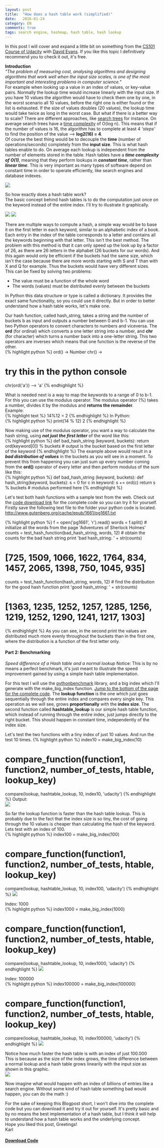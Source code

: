 ```yaml
---
layout: post
title:  "How does a hash table work (simplified)"
date:   2016-01-24
category: EN
comments: true
tags: search engine, hashmap, hash table, hash lookup
---
```


In this post I will cover and expand a little bit on something from the [CS101 Course of Udacity](https://www.udacity.com/courses/cs101) with [David Evans](https://twitter.com/udacitydave). If you like this topic I definitively recommend you to check it out, it's free.  

**Introduction**  
*"The problem of measuring cost, analysing algorithms and designing algorithms that work well when the input size scales, is one of the most important and interesting problems in computer science."*  
For example when looking up a value in an index of values, or key-value pairs. Normally the lookup time would increase linearly with the input size. If you have 10 values the algorithm would have to check them one by one, in the worst scenario all 10 values, before the right one is either found or the list is exhausted. If the size of values doubles (20 values), the lookup time would take twice as long in the worst case.
But what if there is a better way to scale? There are different approaches, like [search trees](https://en.wikipedia.org/wiki/Search_tree) for instance. On average search trees have a [time complexity](https://en.wikipedia.org/wiki/Time_complexity) of  O(log n). This means that if the number of values is 16, the algorithm has to complete at least 4 *'steps'* to find the position of the value --> **log2(16) = 4**.  
Of course the best thing would be to decouple the **time** (number of operations/seconds) completely from the **input size**. This is what hash tables enable to do. On average each lookup is independent from the number of elements stored in the table. Hash tables have a ***time complexity of O(1)***, meaning that they perform lookups in ***constant time***, rather than ***linear time***. This is very important as many types of software depend on constant time in order to operate efficiently, like search engines and database indexes.  

![](https://raw.githubusercontent.com/Karlheinzniebuhr/karlheinzniebuhr.github.io/master/images/hash/common_time_complexities.png)

So how exactly does a hash table work?  
The basic concept behind hash tables is to do the computation just once on the keyword instead of the entire index. I'll try to illustrate it graphically.  

![](https://raw.githubusercontent.com/Karlheinzniebuhr/karlheinzniebuhr.github.io/master/images/hash/linear_search.png)
![](https://raw.githubusercontent.com/Karlheinzniebuhr/karlheinzniebuhr.github.io/master/images/hash/hash_function.png)

There are multiple ways to compute a hash, a simple way would be to base it on the first letter in each keyword, similar to an alphabetic index of a book. Each entry in the index of the table corresponds to a letter and contains all the keywords beginning with that letter. This isn't the best method. The problem with this method is that it can only speed up the look up by a factor of 26, as there are 26 letters in the alphabet (26 buckets for our words). And this again would only be efficient if the buckets had the same size, which isn't the case because there are more words starting with S and T than with X and Q for example. Thus the buckets would have very different sizes.  
This can be fixed by solving two problems:
- The value must be a function of the whole word  
- The words (values) must be distributed evenly between the buckets  

In Python this data structure or type is called a dictionary. It provides the exact same functionality, so you could use it directly. But in order to better understand how a hash table works, let's make one.  

Our hash function, called hash_string, takes a string and the number of buckets b as input and outputs a number between 0 and b-1. You can use two Python operators to convert characters to numbers and viceversa. The **ord** (for ordinal) which converts a one letter string into a number,  and **chr** (for character) which turns a number back into a one-letter string. This two operators are inverses which means that one function is the reverse of the other.   
{% highlight python %}
ord(<one-letter string>) → Number
chr(<Number>) → <one-letter string>

# try this in the python console
chr(ord('a')) --> 'a'
{% endhighlight %}

What is needed next is a way to map the keywords to a range of 0 to b-1. For this you can use the modulus operator. The modulus operator (%) takes a number, divides it by the modulus and **returns the remainder**.    
Example:  
{% highlight text %}
14%12 = 2
{% endhighlight %}
In Python:  
{% highlight python %}
print(14 % 12)
2
{% endhighlight %}

Now making use of the modulus operator, you want a way to calculate the hash string, using ***not just the first letter*** of the word like this:  
{% highlight python %}
def bad_hash_string (keyword, buckets):
  return ord(keyword[0]) % buckets # output is the bucket based on the first letter of the keyword
{% endhighlight %}
The example above would result in a ***bad distribution of values*** in the buckets as you will see in a moment. To prevent this from happening you can just sum up every number coming from the **ord()** operator of every letter and then perform modulus of the sum like this:  
{% highlight python %}
def bad_hash_string (keyword, buckets):
def hash_string(keyword, buckets):
  s = 0
  for c in keyword:
    s += ord(c)
  return s % buckets # modulus performed here
{% endhighlight %}

Let's test both hash functions with a sample text from the web. Check out the [code download link](#code) for the complete code so you can try it for yourself. Firstly save the following text file to the folder your python code is located. http://www.gutenberg.org/cache/epub/1661/pg1661.txt  

{% highlight python %}
f = open('pg1661', 'r').read()
words = f.split() # initialize all the words from the page 'Adventures of Sherlock Holmes'
counts = test_hash_function(bad_hash_string, words, 12) # obtain the counts for the bad hash string
print 'bad hash_string:  ' + str(counts)
# [725, 1509, 1066, 1622, 1764, 834, 1457, 2065, 1398, 750, 1045, 935]
counts = test_hash_function(hash_string, words, 12) # find the distribution for the good hash function
print 'good hash_string:  ' + str(counts)
# [1363, 1235, 1252, 1257, 1285, 1256, 1219, 1252, 1290, 1241, 1217, 1303]

{% endhighlight %}
As you can see, in the second print the values are distributed much more evenly throughout the buckets than in the first one, where the distribution is a function of the first letter only.  

#### Part 2: Benchmarking
*Speed difference of a Hash table and a normal lookup*
Notice: This is by no means a perfect benchmark, it's just meant to illustrate the speed improvement gained by using a simple hash table implementation.  
 
For this test I will use the [pythonbenchmark](https://github.com/Karlheinzniebuhr/pythonbenchmark) library, and a big index which I'll generate with the make_big_index function. [Jump to the bottom of the page for the complete code](#code). 
The **lookup function** is the one which just goes sequentially through the entire index and compares every single key. This operation as we will see, grows **proportionally** with the **index size**. The second function called **hashtable_lookup** is our simple hash table function, which instead of running through the entire index, just jumps directly to the right bucket. This should happen in constant time, independently of the index size. 

Let's test the two functions with a tiny index of just 10 values. And run the test 10 times. 
{% highlight python %}
index10 = make_big_index(10)
# compare_function(function1, function2, number_of_tests, htable, lookup_key)
compare(lookup, hashtable_lookup, 10, index10, 'udacity')
{% endhighlight %}
Output:  
![](https://raw.githubusercontent.com/Karlheinzniebuhr/karlheinzniebuhr.github.io/master/images/hash/10.png)

So far the lookup function is faster than the hash table lookup. This is probably due to the fact that the index size is so tiny, the cost of going through the 10 values is cheaper than calculating the hash of the keyword.  
Lets test with an index of 100.  
{% highlight python %}
index100 = make_big_index(100)
# compare_function(function1, function2, number_of_tests, htable, lookup_key)
compare(lookup, hashtable_lookup, 10, index100, 'udacity')
{% endhighlight %}
![](https://raw.githubusercontent.com/Karlheinzniebuhr/karlheinzniebuhr.github.io/master/images/hash/100.png)

Index: 1000  
{% highlight python %}
index1000 = make_big_index(1000)
# compare_function(function1, function2, number_of_tests, htable, lookup_key)
compare(lookup, hashtable_lookup, 10, index1000, 'udacity')
{% endhighlight %}
![](https://raw.githubusercontent.com/Karlheinzniebuhr/karlheinzniebuhr.github.io/master/images/hash/1000.png)

Index: 100000  
{% highlight python %}
index100000 = make_big_index(100000)
# compare_function(function1, function2, number_of_tests, htable, lookup_key)
compare(lookup, hashtable_lookup, 10, index100000, 'udacity')
{% endhighlight %}
![](https://raw.githubusercontent.com/Karlheinzniebuhr/karlheinzniebuhr.github.io/master/images/hash/100000.png)

Notice how much faster the hash table is with an index of just 100.000  
This is because as the size of the index grows, the time difference between a normal lookup and a hash table grows linearily with the input size as shown in this graphic.  
![](https://raw.githubusercontent.com/Karlheinzniebuhr/karlheinzniebuhr.github.io/master/images/hash/hash_table_efficiency.png)

Now imagine what would happen with an index of billions of entries like a search engine. Without some kind of hash table something bad would happen, you can do the math :)  

For the sake of keeping this Blogpost short, I won't dive into the complete code but you can download it and try it out for yourself. It's pretty basic and by no means the best implementation of a hash table, but I think it will help to understand how a hash table works and the underlying concept.  
Hope you liked this post, Greetings!  
Karl  

#### <a name="code" href="https://raw.githubusercontent.com/Karlheinzniebuhr/karlheinzniebuhr.github.io/master/code/hash_table.py">Download Code</a>